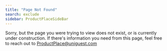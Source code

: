 ```yaml
---
title: "Page Not Found"
search: exclude
sidebar: ProductPlaceSideBar
---  
```


Sorry, but the page you were trying to view does not exist, or is currently under construction. 
If there's information you need from this page, feel free to reach out to <ProductPlace@uniguest.com> 
